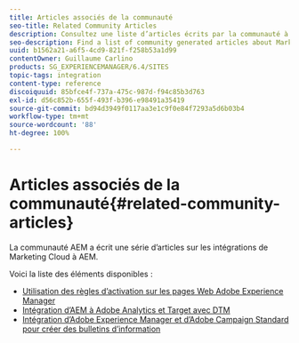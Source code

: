```yaml
---
title: Articles associés de la communauté
seo-title: Related Community Articles
description: Consultez une liste d’articles écrits par la communauté à propos des intégrations de Marketing Cloud à AEM.
seo-description: Find a list of community generated articles about Marketing Cloud integrations with AEM.
uuid: b1562a21-a6f5-4cd9-821f-f258b53a1d99
contentOwner: Guillaume Carlino
products: SG_EXPERIENCEMANAGER/6.4/SITES
topic-tags: integration
content-type: reference
discoiquuid: 85bfce4f-737a-475c-987d-f94c85b3d763
exl-id: d56c852b-655f-493f-b396-e98491a35419
source-git-commit: bd94d3949f0117aa3e1c9f0e84f7293a5d6b03b4
workflow-type: tm+mt
source-wordcount: '88'
ht-degree: 100%

---
```


# Articles associés de la communauté{#related-community-articles}

La communauté AEM a écrit une série d’articles sur les intégrations de Marketing Cloud à AEM.

Voici la liste des éléments disponibles :

* [Utilisation des règles d’activation sur les pages Web Adobe Experience Manager](https://helpx.adobe.com/fr/experience-manager/using/dtm.html)
* [Intégration d’AEM à Adobe Analytics et Target avec DTM](https://helpx.adobe.com/fr/experience-manager/using/integrate-digital-marketing-solutions.html)
* [Intégration d’Adobe Experience Manager et d’Adobe Campaign Standard pour créer des bulletins d’information](https://helpx.adobe.com/fr/experience-manager/using/aem_campaign.html)
